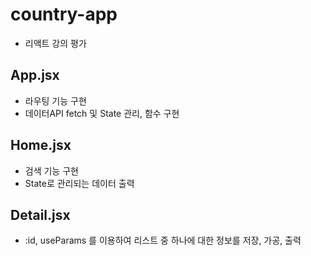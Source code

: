 # country-app
- 리액트 강의 평가

## App.jsx
- 라우팅 기능 구현
- 데이터API fetch 및 State 관리, 함수 구현

## Home.jsx
- 검색 기능 구현
- State로 관리되는 데이터 출력

## Detail.jsx
- :id, useParams 를 이용하여 리스트 중 하나에 대한 정보를 저장, 가공, 출력
